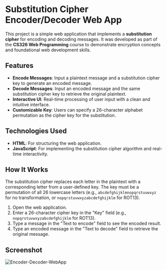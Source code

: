 # Substitution Cipher Encoder/Decoder Web App

This project is a simple web application that implements a **substitution cipher** for encoding and decoding messages. It was developed as part of the **CS326 Web Programming** course to demonstrate encryption concepts and foundational web development skills.

## Features

- **Encode Messages**: Input a plaintext message and a substitution cipher key to generate an encoded message.
- **Decode Messages**: Input an encoded message and the same substitution cipher key to retrieve the original plaintext.
- **Interactive UI**: Real-time processing of user input with a clean and intuitive interface.
- **Customizable Key**: Users can specify a 26-character alphabet permutation as the cipher key for the substitution.

## Technologies Used

- **HTML**: For structuring the web application.
- **JavaScript**: For implementing the substitution cipher algorithm and real-time interactivity.

## How It Works

The substitution cipher replaces each letter in the plaintext with a corresponding letter from a user-defined key. The key must be a permutation of all 26 lowercase letters (e.g., `abcdefghijklmnopqrstuvwxyz` for no transformation, or `nopqrstuvwxyzabcdefghijklm` for ROT13).

1. Open the web application.
2. Enter a 26-character cipher key in the "Key" field (e.g., `nopqrstuvwxyzabcdefghijklm` for ROT13).
3. Type a message in the "Text to encode" field to see the encoded result.
4. Type an encoded message in the "Text to decode" field to retrieve the original message.

## Screenshot
![Encoder-Decoder-WebApp](https://github.com/user-attachments/assets/4468a44e-86ce-47d9-957d-0c4fc0dce5da)

